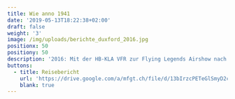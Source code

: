 ```yaml
---
title: Wie anno 1941
date: '2019-05-13T18:22:38+02:00'
draft: false
weight: '3'
image: /img/uploads/berichte_duxford_2016.jpg
positionx: 50
positiony: 50
description: '2016: Mit der HB-KLA VFR zur Flying Legends Airshow nach Duxford (UK).'
buttons:
  - title: Reisebericht
    url: 'https://drive.google.com/a/mfgt.ch/file/d/13bIrzcPETeGlSmyD2ciqPu_3RBuLqlC2/view?usp=sharing'
    blank: true
---
```

